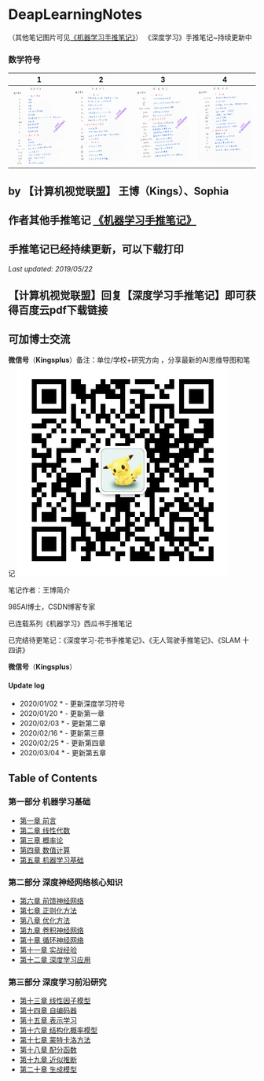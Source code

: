 # DeapLearningNotes
（其他笔记图片可见[《机器学习手推笔记》](https://github.com/Sophia-11/Machine-Learning-Notes/)）
《深度学习》手推笔记~持续更新中

### 数学符号
| 1 | 2 | 3 |4 |
|:-----------:|:--------:|:---------:|:---------:|
|![](./ch/0000.jpg)| ![](./ch/0001.jpg)| ![](./ch/0002.jpg)|  ![](./ch/0003.jpg)| 

## by 【计算机视觉联盟】 王博（Kings）、Sophia

## 作者其他手推笔记 [《机器学习手推笔记》](https://github.com/Sophia-11/Machine-Learning-Notes/)

## 手推笔记已经持续更新，可以下载打印

*Last updated: 2019/05/22*

## 【计算机视觉联盟】回复【深度学习手推笔记】即可获得百度云pdf下载链接

## 可加博士交流
**微信号**（**Kingsplus**）备注：单位/学校+研究方向 ，分享最新的AI思维导图和笔记
![image](./cvQR.jpg)

笔记作者：王博简介

985AI博士，CSDN博客专家

已连载系列《机器学习》西瓜书手推笔记

已完结待更笔记：《深度学习-花书手推笔记》、《无人驾驶手推笔记》、《SLAM 十四讲》

**微信号**（**Kingsplus**）

#### Update log
* 2020/01/02 * - 更新深度学习符号
* 2020/01/20 * - 更新第一章
* 2020/02/03 * - 更新第二章
* 2020/02/16 * - 更新第三章
* 2020/02/25 * - 更新第四章
* 2020/03/04 * - 更新第五章


## Table of Contents

### 第一部分 机器学习基础
- [第一章 前言](https://github.com/Sophia-11/DeepLearningNotes/)
- [第二章 线性代数](https://github.com/Sophia-11/DeepLearningNotes/)
- [第三章 概率论](https://github.com/Sophia-11/DeepLearningNotes/)
- [第四章 数值计算](https://github.com/Sophia-11/DeepLearningNotes/)
- [第五章 机器学习基础](https://github.com/Sophia-11/DeepLearningNotes/)
### 第二部分 深度神经网络核心知识
- [第六章 前馈神经网络](https://github.com/Sophia-11/DeepLearningNotes/)
- [第七章 正则化方法](https://github.com/Sophia-11/DeepLearningNotes/)
- [第八章 优化方法](https://github.com/Sophia-11/DeepLearningNotes/)
- [第九章 卷积神经网络](https://github.com/Sophia-11/DeepLearningNotes/)
- [第十章 循环神经网络](https://github.com/Sophia-11/DeepLearningNotes/)
- [第十一章 实战经验](https://github.com/Sophia-11/DeepLearningNotes/)
- [第十二章 深度学习应用](https://github.com/Sophia-11/DeepLearningNotes/)
### 第三部分 深度学习前沿研究
- [第十三章 线性因子模型](https://github.com/Sophia-11/DeepLearningNotes/)
- [第十四章 自编码器](https://github.com/Sophia-11/DeepLearningNotes/)
- [第十五章 表示学习](https://github.com/Sophia-11/DeepLearningNotes/)
- [第十六章 结构化概率模型](https://github.com/Sophia-11/DeepLearningNotes/)
- [第十七章 蒙特卡洛方法](https://github.com/Sophia-11/DeepLearningNotes/)
- [第十八章 配分函数](https://github.com/Sophia-11/DeepLearningNotes/)
- [第十九章 近似推断](https://github.com/Sophia-11/DeepLearningNotes/)
- [第二十章 生成模型](https://github.com/Sophia-11/DeepLearningNotes/)
